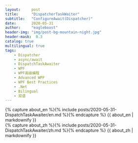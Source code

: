 ```yaml
---
layout:     post
title:      "DispatcherTaskWaiter"
subtitle:   "ConfigureAwait(Dispatcher)"
date:       2020-05-31
author:     "eagleboost"
header-img: "img/post-bg-mountain-night.jpg"
header-mask:  0.3
catalog: true
multilingual: true
tags:
    - Dispatcher
    - async/await
    - DispatchTaskAwaiter
    - WPF
    - WPF高级编程
    - Advanced WPF
    - WPF Best Practices
    - .Net
    - Bilingual
    - 双语
---
```


<!-- English Version -->
<div class="en post-container">
    {% capture about_en %}{% include posts/2020-05-31-DispatchTaskAwaiter/en.md %}{% endcapture %}
    {{ about_en | markdownify }}
</div>

<!-- Chinese Version -->
<div class="zh post-container">
    {% capture about_zh %}{% include posts/2020-05-31-DispatchTaskAwaiter/zh.md %}{% endcapture %}
    {{ about_zh | markdownify }}
</div>